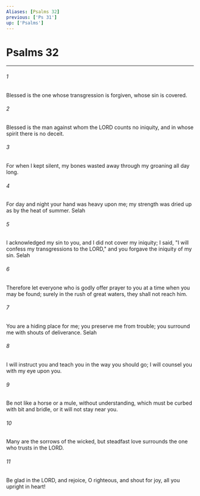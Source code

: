 ```yaml
---
Aliases: [Psalms 32]
previous: ['Ps 31']
up: ['Psalms']
---
```

# Psalms 32

***

 

###### 1 
Blessed is the one whose transgression is forgiven, 
 whose sin is covered. 
 
 

###### 2 
Blessed is the man against whom the LORD counts no iniquity, 
 and in whose spirit there is no deceit.
 
 

###### 3 
For when I kept silent, my bones wasted away 
 through my groaning all day long. 
 
 

###### 4 
For day and night your hand was heavy upon me; 
 my strength was dried up as by the heat of summer. Selah
 
 

###### 5 
I acknowledged my sin to you, 
 and I did not cover my iniquity; 
 I said, "I will confess my transgressions to the LORD," 
 and you forgave the iniquity of my sin. Selah
 
 

###### 6 
Therefore let everyone who is godly 
 offer prayer to you at a time when you may be found; 
 surely in the rush of great waters, 
 they shall not reach him. 
 
 

###### 7 
You are a hiding place for me; 
 you preserve me from trouble; 
 you surround me with shouts of deliverance. Selah
 
 

###### 8 
I will instruct you and teach you in the way you should go; 
 I will counsel you with my eye upon you. 
 
 

###### 9 
Be not like a horse or a mule, without understanding, 
 which must be curbed with bit and bridle, 
 or it will not stay near you.
 
 

###### 10 
Many are the sorrows of the wicked, 
 but steadfast love surrounds the one who trusts in the LORD. 
 
 

###### 11 
Be glad in the LORD, and rejoice, O righteous, 
 and shout for joy, all you upright in heart!
 
